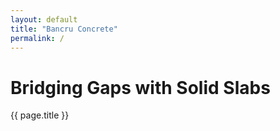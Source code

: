 ```yaml
---
layout: default
title: "Bancru Concrete"
permalink: /
---
```


<h1>Bridging Gaps with <span>Solid Slabs</span></h1>
{{ page.title }}
